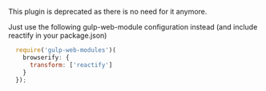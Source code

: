 This plugin is deprecated as there is no need for it anymore.

Just use the following gulp-web-module configuration instead (and include reactify in your package.json)
```javascript
  require('gulp-web-modules')(
    browserify: {
      transform: ['reactify']
    }
  });
```